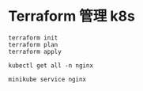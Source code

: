 # Terraform 管理 k8s

```
terraform init
terraform plan
terraform apply

```

```
kubectl get all -n nginx
```

```
minikube service nginx
```